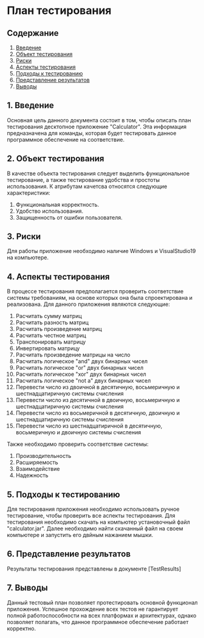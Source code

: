 # План тестирования  
## Содержание    

1. [Введение](#par1) 
2. [Объект тестирования](#par2)
3. [Риски](#par3)
4. [Аспекты тестирования](#par4)
5. [Подходы к тестированию](#par5)
6. [Представление результатов](#par6)
7. [Выводы](#par7)

## <a name="par1">1. Введение</a>
Основная цель данного документа состоит в том, чтобы описать план тестирования десктопное приложение "Calculator". 
Эта информация предназначена для команды, которая будет тестировать данное программное обеспечение на соответствие.

## <a name="par2">2. Объект тестирования</a>
В качестве объекта тестирования следует выделить функциональное тестирование, а также тестирование удобства и простоты использования. 
К атрибутам качетсва относятся следующие характеристики:
1. Функциональная корректность.
2. Удобство использования.
3. Защищенность от ошибки пользователя.

## <a name="par3">3. Риски</a>
Для работы приложение необходимо наличие Windows и VisualStudio19 на компьютере. 

## <a name="par4">4. Аспекты тестирования</a>
В процессе тестирования предполагается проверить соответствие системы требованиям, на основе которых она была спроектирована и 
реализована. Для данного приложения являются следующие:
1. Расчитать сумму матриц
2. Расчитать разность матриц
3. Расчитать произведение матриц
4. Расчитать честное матриц
5. Транспонировать матрицу
6. Инвертировать матрицу
7. Расчитать произведение матрицы на число
8. Расчитать логическое "and" двух бинарных чисел
9. Расчитать логическое "or" двух бинарных чисел
10. Расчитать логическое "xor" двух бинарных чисел
11. Расчитать логическое "not a" двух бинарных чисел
12. Перевести число из двоичной в десятичную, восьмеричную и шестнадцатиричную системы счисления
13. Перевести число из десятичной в двоичную, восьмеричную и шестнадцатиричную системы счисления
14. Перевести число из восьмеричной в десятичную, двоичную и шестнадцатиричную системы счисления
15. Перевести число из шестнадцатиричной в десятичную, восьмеричную и двоичную системы счисления
      
Также необходимо проверить соответствие системы:  
1. Производительность
2. Расширяемость
3. Взаимодействие
4. Надежность

## <a name="par5">5. Подходы к тестированию</a>
Для тестирования приложения необходимо использовать ручное тестирование, чтобы проверить все аспекты тестирования. 
Для тестирования необходимо скачать на компьютер установочный файл "calculator.jar". Далее необходимо найти скачанный файл на своем компьютере и 
запустить его двйным нажанием мышки. 

## <a name="par6">6. Представление результатов</a>
Результаты тестирования представлены в документе [TestResults]

## <a name="par7">7. Выводы</a>
Данный тестовый план позволяет протестировать основной функционал приложения. Успешное прохождение всех тестов не гарантирует 
полной работоспособности на всех платформах и архитектурах, однако позволяет полагать, что данное программное обеспечение работает корректно.
